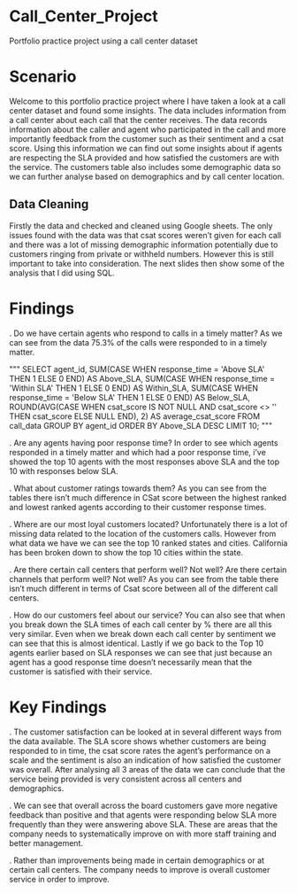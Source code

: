 # Call_Center_Project
Portfolio practice project using a call center dataset


# Scenario
Welcome to this portfolio practice project where I have taken a look at a call center dataset and found some insights. The data includes information from a call center about each call that the center receives. The data records information about the caller and agent who participated in the call and more importantly feedback from the customer such as their sentiment and a csat score. Using this information we can find out some insights about if agents are respecting the SLA provided and how satisfied the customers are with the service. The customers table also includes some demographic data so we can further analyse based on demographics and by call center location.

## Data Cleaning
Firstly the data and checked and cleaned using Google sheets. The only issues found with the data was that csat scores weren’t given for each call and there was a lot of missing demographic information potentially due to customers ringing from private or withheld numbers. However this is still important to take into consideration. The next slides then show some of the analysis that I did using SQL.

# Findings
. Do we have certain agents who respond to calls in a timely matter? As we can see from the data 75.3% of the calls were responded to in a timely matter.

"""
SELECT agent_id,
  SUM(CASE WHEN response_time = 'Above SLA' THEN 1 ELSE 0 END) AS Above_SLA,
  SUM(CASE WHEN response_time = 'Within SLA' THEN 1 ELSE 0 END) AS Within_SLA,
  SUM(CASE WHEN response_time = 'Below SLA' THEN 1 ELSE 0 END) AS Below_SLA,
  ROUND(AVG(CASE WHEN csat_score IS NOT NULL AND csat_score <> '' THEN csat_score ELSE NULL END), 2) AS average_csat_score
FROM call_data
GROUP BY agent_id
ORDER BY Above_SLA DESC
LIMIT 10;
"""

. Are any agents having poor response time? In order to see which agents responded in a timely matter and which had a poor response time, i’ve showed the top 10 agents with the most responses above SLA and the top 10 with responses below SLA.



. What about customer ratings towards them? As you can see from the tables there isn’t much difference in CSat score between the highest ranked and lowest ranked agents according to their customer response times.



. Where are our most loyal customers located? Unfortunately there is a lot of missing data related to the location of the customers calls. However from what data we have we can see the top 10 ranked states and cities. California has been broken down to show the top 10 cities within the state.



. Are there certain call centers that perform well? Not well? Are there certain channels that perform well? Not well? As you can see from the table there isn’t much different in terms of Csat score between all of the different call centers.




. How do our customers feel about our service? You can also see that when you break down the SLA times of each call center by % there are all this very similar. Even when we break down each call center by sentiment we can see that this is almost identical. Lastly if we go back to the Top 10 agents earlier based on SLA responses we can see that just because an agent has a good response time doesn’t necessarily mean that the customer is satisfied with their service.





# Key Findings
. The customer satisfaction can be looked at in several different ways from the data available. The SLA score shows whether customers are being responded to in time, the csat score rates the agent’s performance on a scale and the sentiment is also an indication of how satisfied the customer was overall. After analysing all 3 areas of the data we can conclude that the service being provided is very consistent across all centers and demographics. 

. We can see that overall across the board customers gave more negative feedback than positive and that agents were responding below SLA more frequently than they were answering above SLA. These are areas that the company needs to systematically improve on with more staff training and better management.

. Rather than improvements being made in certain demographics or at certain call centers. The company needs to improve is overall customer service in order to improve.

